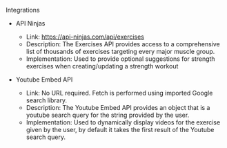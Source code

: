 Integrations

- API Ninjas
    - Link: https://api-ninjas.com/api/exercises
    - Description: The Exercises API provides access to a comprehensive list of thousands of exercises targeting every major muscle group.
    - Implementation: Used to provide optional suggestions for strength exercises when creating/updating a strength workout

- Youtube Embed API
    - Link: No URL required. Fetch is performed using imported Google search library.
    - Description: The Youtube Embed API provides an object that is a youtube search query for the string provided by the user.
    - Implementation: Used to dynamically display videos for the exercise given by the user, by default it takes the first result of the Youtube search query.
